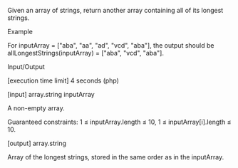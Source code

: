 Given an array of strings, return another array containing all of its longest strings.

Example

For inputArray = ["aba", "aa", "ad", "vcd", "aba"], the output should be
allLongestStrings(inputArray) = ["aba", "vcd", "aba"].

Input/Output

[execution time limit] 4 seconds (php)

[input] array.string inputArray

A non-empty array.

Guaranteed constraints:
1 ≤ inputArray.length ≤ 10,
1 ≤ inputArray[i].length ≤ 10.

[output] array.string

Array of the longest strings, stored in the same order as in the inputArray.